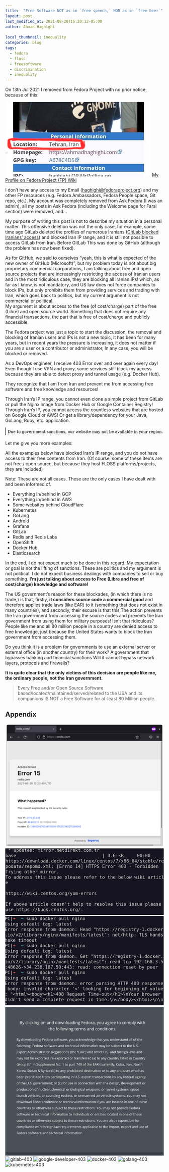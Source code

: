 ```yaml
---
title:  "Free Software NOT as in `free speech,` NOR as in `free beer`"
layout: post
last_modified_at: 2021-08-20T16:20:12-05:00
author: Ahmad Haghighi

local_thumbnail: inequality
categories: blog
tags:
  - fedora
  - floss
  - freesoftware
  - discrimination
  - inequality
---
```


On 13th Jul 2021 I removed from Fedora Project with no prior notice, because of this:


![my-fedora-wiki](/assets/images/my-fedora-wiki.jpg)
[My Profile on Fedora Project (FP) Wiki](https://fedoraproject.org/wiki/User:Haghighi)

I don’t have any access to my Email (haghighi@fedoraproject.org) and my other FP resources (e.g. Fedora Ambassadors, Fedora People space, Git repo, etc.). My account was completely removed from Ask Fedora (I was an admin), all my posts in Ask Fedora (including the Welcome page for Farsi section) were removed, and...

My purpose of writing this post is not to describe my situation in a personal matter. This offensive deletion was not the only case, for example, some time ago GitLab deleted the profiles of numerous Iranians ([GitLab blocked Iranians’ access](https://ahmadhaghighi.com/blog/2020/gitlab/)) and blocked Iran IP range, and it is still not possible to access GitLab from Iran. Before GitLab This was done by GitHub (although the problem has now been fixed).

As for GitHub, we said to ourselves “yeah, this is what is expected of the new owner of GitHub (Microsoft)”, but my problem today is not about big proprietary commercial corporations, I am talking about free and open source projects that are increasingly restricting the access of Iranian users and in the most ridiculous case, they are blocking all Iranian IPs! which, as far as I know, is not mandatory, and US law does not force companies to block IPs, but only prohibits them from providing services and trading with Iran, which goes back to politics, but my current argument is not commercial or political.   
My argument is about access to the free (of cost/charge) part of the free (Libre) and open source world. Something that does not require any financial transactions, the part that is free of cost/charge and publicly accessible.

The Fedora project was just a topic to start the discussion, the removal and blocking of Iranian users and IPs is not a new topic, it has been for many years, but in recent years the pressure is increasing, it does not matter if you are a user or a contributor or administrator, In any case, you will be blocked or removed.

As a DevOps engineer, I receive 403 Error over and over again every day! Even though I use VPN and proxy, some services still block my access because they are able to detect proxy and tunnel usage (e.g. Docker Hub).

They recognize that I am from Iran and prevent me from accessing free software and free knowledge and resources!

Through Iran’s IP range, you cannot even clone a simple project from GitLab or pull the Nginx image from Docker Hub or Google Container Registry! Through Iran’s IP, you cannot access the countless websites that are hosted on Google Cloud or AWS! Or get a library/dependency for your Java, GoLang, Ruby, etc. application.

![sanctions](/assets/images/sanctions.jpg)

Let me give you more examples:

All the examples below have blocked Iran’s IP range, and you do not have access to their free contents from Iran. (Of course, some of these items are not free / open source, but because they host FLOSS platforms/projects, they are included)

Note: These are not all cases. These are the only cases I have dealt with and been informed of.  

* Everything in/behind in GCP
* Everything in/behind in AWS
* Some websites behind CloudFlare
* Kubernetes
* GoLang
* Android
* Grafana
* GitLab
* Redis and Redis Labs
* OpenShift
* Docker Hub
* Elasticsearch

In the end,
I do not expect much to be done in this regard.
My expectation or goal is not the lifting of sanctions. These are politics and my argument is not political. I do not expect business dealings with companies to sell or buy something. **I’m just talking about access to Free (Libre and free of cost/charge) knowledge and software!**

The US government’s reason for these blockades, (in which there is no trade,) is that, firstly, **it considers source code a commercial good** and therefore applies trade laws (like EAR) to it (something that does not exist in many countries), and secondly, their excuse is that this The action prevents the Iran government from accessing the source codes and prevents the Iran government from using them for military purposes! Isn’t that ridiculous?  
People like me and all 80 million people in a country are denied access to free knowledge, just because the United States wants to block the Iran government from accessing them.   

Do you think it is a problem for governments to use an external server or external office (in another country) for their work? A government that bypasses banking and financial sanctions Will it cannot bypass network layers, protocols and firewalls? 

**It is quite clear that the only victims of this decision are people like me, the ordinary people, not the Iran government.**


> Every Free and/or Open Source Software based/located/maintained/served/related to the USA and its companions IS NOT a Free Software for at-least 80 Million people.


## Appendix

![redis-access-denied](/assets/images/redis-access-denied.png)
![docker-403-01](/assets/images/docker-403-01.jpg)
![docker-403-02](/assets/images/docker-403-02.jpg)
![fedoraproject-ear](/assets/images/fedoraproject-ear.jpg)
![gitlab-403](/assets/images/gitlab-403.png)
![google-developer-403](/assets/images/google-developer-403.png)
![docker-403](/assets/images/docker-403.png)
![golang-403](/assets/images/golang-403.png)
![kubernetes-403](/assets/images/kubernetes-403.png)
